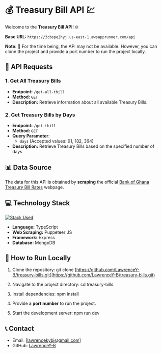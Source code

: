 # 💰 Treasury Bill API 💹

Welcome to the **Treasury Bill API**! 🌐

**Base URL:** `https://3cbspe2hyj.us-east-1.awsapprunner.com/api`

**Note:** 🚧 For the time being, the API may not be available. However, you can clone the project and provide a port number to run the project locally.

## 🚀 API Requests

### 1. Get All Treasury Bills
- **Endpoint:** `/get-all-tbill`
- **Method:** `GET`
- **Description:** Retrieve information about all available Treasury Bills.

### 2. Get Treasury Bills by Days
- **Endpoint:** `/get-tbill`
- **Method:** `GET`
- **Query Parameter:**
  - `days` (Accepted values: 91, 182, 364)
- **Description:** Retrieve Treasury Bills based on the specified number of days.

## 📊 Data Source

The data for this API is obtained by **scraping** the official [Bank of Ghana Treasury Bill Rates](https://www.bog.gov.gh/treasury-and-the-markets/treasury-bill-rates/) webpage.

## 💻 Technology Stack
[![Stack Used](https://skillicons.dev/icons?i=mongodb,typescript,nodejs,express&theme=dark&perline=2)](https://skillicons.dev)

- **Language:** TypeScript
- **Web Scraping:** Puppeteer JS
- **Framework:** Express
- **Database:** MongoDB

## 🚀 How to Run Locally

1. Clone the repository:
git clone [https://github.com/LawrenceY-B/treasury-bills.git](https://github.com/LawrenceY-B/treasury-bills.git)

2. Navigate to the project directory:
cd treasury-bills
   
3. Install dependencies:
npm install

4.  Provide a **port number** to run the project.

5. Start the development server:
npm run dev

## 📞 Contact

- Email: [lawrencekybj@gmail.com]
- GitHub: [LawrenceY-B](https://github.com/LawrenceY-B)
